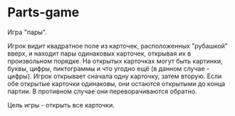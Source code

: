 # Parts-game
Игра "пары".

Игрок видит квадратное поле из карточек, расположенных "рубашкой" вверх, и находит пары одинаковых карточек, открывая их в произвольном порядке. На открытых карточках могут быть 
картинки, буквы, цифры, пиктограммы и что угодно ещё (в данном случае - цифры). Игрок открывает сначала одну карточку, затем вторую. Если обе открытые карточки одинаковы, они 
остаются открытыми до конца партии. В противном случае они переворачиваются обратно.

Цель игры - открыть все карточки.
